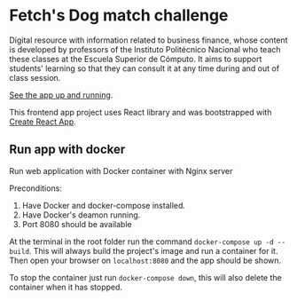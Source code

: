 # Fetch's Dog match challenge

Digital resource with information related to business finance, whose content is developed by professors of the Instituto Politécnico Nacional who teach these classes at the Escuela Superior de Cómputo. It aims to support students' learning so that they can consult it at any time during and out of class session.

[See the app up and running](https://thirsty-engelbart-1b9acf.netlify.app/).

This frontend app project uses React library and was bootstrapped with [Create React App](https://github.com/facebook/create-react-app).

## Run app with docker

Run web application with Docker container with Nginx server

Preconditions:

1. Have Docker and docker-compose installed.
2. Have Docker's deamon running.
3. Port 8080 should be available

At the terminal in the root folder run the command `docker-compose up -d --build`. This will always build the project's image and run a container for it. Then open your browser on `localhost:8080` and the app should be shown.

To stop the container just run `docker-compose down`, this will also delete the container when it has stopped.
